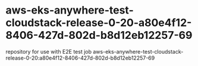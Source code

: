 # aws-eks-anywhere-test-cloudstack-release-0-20-a80e4f12-8406-427d-802d-b8d12eb12257-69
repository for use with E2E test job aws-eks-anywhere-test-cloudstack-release-0-20:a80e4f12-8406-427d-802d-b8d12eb12257-69
